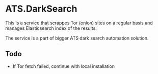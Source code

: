 # ATS.DarkSearch

This is a service that scrappes Tor (onion) sites on a regular basis and manages Elasticsearch index of the results.

The service is a part of bigger ATS dark search automation solution.

## Todo
* If Tor fetch failed, continue with local installation